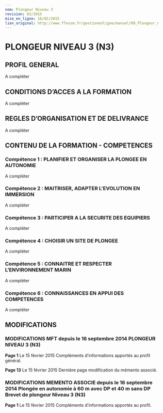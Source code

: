 ```yaml
---
nom: Plongeur Niveau 3
revision: 02/2015
mise_en_ligne: 16/02/2015
lien_original: http://www.ffessm.fr/gestionenligne/manuel/09_Plongeur_niveau_3.pdf
---
```


# PLONGEUR NIVEAU 3 (N3)

## PROFIL GENERAL

A compléter

## CONDITIONS D’ACCES A LA FORMATION

A compléter

## REGLES D’ORGANISATION ET DE DELIVRANCE 

A compléter

## CONTENU DE LA FORMATION - COMPETENCES 

### Compétence 1 : PLANIFIER ET ORGANISER LA PLONGEE EN AUTONOMIE 

A compléter

### Compétence 2 : MAITRISER, ADAPTER L’EVOLUTION EN IMMERSION

A compléter

### Compétence 3 : PARTICIPER A LA SECURITE DES EQUIPIERS

A compléter

### Compétence 4 : CHOISIR UN SITE DE PLONGEE

A compléter

### Compétence 5 : CONNAITRE ET RESPECTER L’ENVIRONNEMENT MARIN 

A compléter

### Compétence 6 : CONNAISSANCES EN APPUI DES COMPETENCES 

A compléter

## MODIFICATIONS

### MODIFICATIONS MFT depuis le 16 septembre 2014 PLONGEUR NIVEAU 3 (N3) 

**Page 1**
Le 15 février 2015 
Compléments d’informations apportés au profil général. 

**Page 13** 
Le 15 février 2015 
Dernière page modification du mémento associé. 

### MODIFICATIONS MEMENTO ASSOCIE depuis le 16 septembre 2014 Plongée en autonomie à 60 m avec DP et 40 m sans DP Brevet de plongeur Niveau 3 (N3) 

**Page 1** 
Le 15 février 2015 
Compléments d’informations apportés au profil. 


